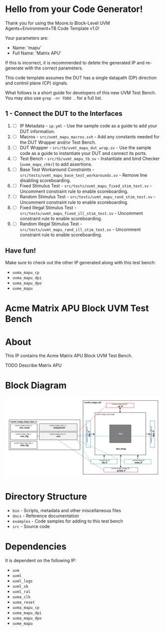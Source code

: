 # Hello from your Code Generator!
Thank you for using the Moore.io Block-Level UVM Agents+Environment+TB Code Template v1.0!

Your parameters are:
* Name: 'mapu'
* Full Name: 'Matrix APU'

If this is incorrect, it is recommended to delete the generated IP and re-generate with the correct parameters.

This code template assumes the DUT has a single datapath (DP) direction and control plane (CP) signals.

What follows is a short guide for developers of this new UVM Test Bench.  You may also use `grep -nr TODO .` for a full list.

## 1 - Connect the DUT to the Interfaces
 1. - [ ] IP Metadata - `ip.yml` - Use the sample code as a guide to add your DUT information.
 1. - [ ] Macros - `src/uvmt_mapu_macros.svh` - Add any constants needed for the DUT Wrapper and/or Test Bench.
 1. - [ ] DUT Wrapper - `src/tb/uvmt_mapu_dut_wrap.sv` - Use the sample code as a guide to instantiate your DUT and connect its ports.
 1. - [ ] Test Bench - `src/tb/uvmt_mapu_tb.sv` - Instantiate and bind Checker (`uvme_mapu_chkr`) to add assertions.
 1. - [ ] Base Test Workaround Constraints - `src/tests/uvmt_mapu_base_test_workarounds.sv` - Remove line disabling scoreboarding.
 1. - [ ] Fixed Stimulus Test - `src/tests/uvmt_mapu_fixed_stim_test.sv` - Uncomment constraint rule to enable scoreboarding.
 1. - [ ] Random Stimulus Test - `src/tests/uvmt_mapu_rand_stim_test.sv` - Uncomment constraint rule to enable scoreboarding.
 1. - [ ] Fixed Illegal Stimulus Test - `src/tests/uvmt_mapu_fixed_ill_stim_test.sv` - Uncomment constraint rule to enable scoreboarding.
 1. - [ ] Random Illegal Stimulus Test - `src/tests/uvmt_mapu_rand_ill_stim_test.sv` - Uncomment constraint rule to enable scoreboarding.

## Have fun!
Make sure to check out the other IP generated along with this test bench:
* `uvma_mapu_cp`
* `uvma_mapu_dpi`
* `uvma_mapu_dpo`
* `uvme_mapu`




# Acme Matrix APU Block UVM Test Bench


# About
This IP contains the Acme Matrix APU Block UVM Test Bench.

TODO Describe Matrix APU


# Block Diagram
![alt text](./docs/tb_block_diagram.svg "Matrix APU Block UVM Test Bench Block Diagram")

# Directory Structure
* `bin` - Scripts, metadata and other miscellaneous files
* `docs` - Reference documentation
* `examples` - Code samples for adding to this test bench
* `src` - Source code


# Dependencies
It is dependent on the following IP:

* `uvm`
* `uvml`
* `uvml_logs`
* `uvml_sb`
* `uvml_ral`
* `uvma_clk`
* `uvma_reset`
* `uvma_mapu_cp`
* `uvma_mapu_dpi`
* `uvma_mapu_dpo`
* `uvme_mapu`